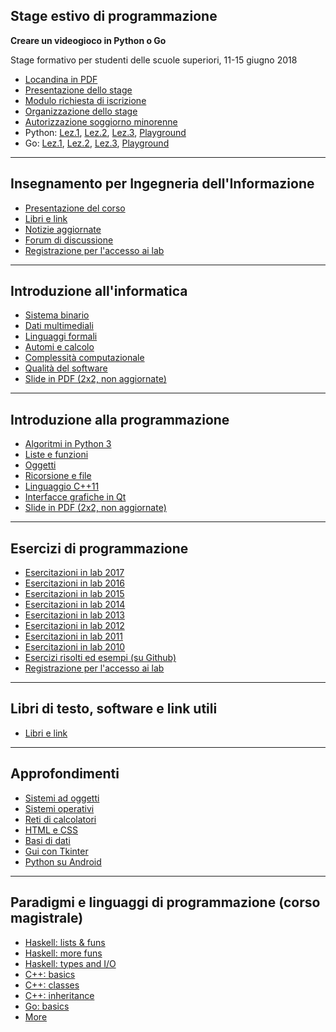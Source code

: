 ## Stage estivo di programmazione

**Creare un videogioco in Python o Go**

Stage formativo per studenti delle scuole superiori, 11-15 giugno 2018

- [Locandina in PDF](http://tomamic.github.io/fondinfo/stage.pdf)
- [Presentazione dello stage](http://tomamic.github.io/fondinfo/stage.html)
- [Modulo richiesta di iscrizione](http://tomamic.github.io/fondinfo/stage-iscrizione.docx)
- [Organizzazione dello stage](http://tomamic.github.io/fondinfo/stage-logistica.html)
- [Autorizzazione soggiorno minorenne](http://tomamic.github.io/fondinfo/soggiorno-minore.pdf)
- Python: [Lez.1](http://tomamic.github.io/fondinfo/p1-algoritmi.html),
[Lez.2](http://tomamic.github.io/fondinfo/p2-liste-funzioni.html),
[Lez.3](http://tomamic.github.io/fondinfo/p3-oggetti.html),
[Playground](http://www.ce.unipr.it/brython/)
- Go: [Lez.1](http://tomamic.github.io/fondinfo/go1-algoritmi.html),
[Lez.2](http://tomamic.github.io/fondinfo/go2-liste-funzioni.html),
[Lez.3](http://tomamic.github.io/fondinfo/go3-oggetti.html),
[Playground](http://www.ce.unipr.it/playground/)

----

## Insegnamento per Ingegneria dell'Informazione

- [Presentazione del corso](http://tomamic.github.io/fondinfo/intro.html)
- [Libri e link](https://github.com/tomamic/fondinfo/wiki/Libri-e-link)
- [Notizie aggiornate](http://elly.dia.unipr.it/2017/mod/forum/view.php?id=808)
- [Forum di discussione](http://elly.dia.unipr.it/2017/mod/forum/view.php?id=809)
- [Registrazione per l'accesso ai lab](http://www.cedi.unipr.it/gestioneaccounts)

----

## Introduzione all'informatica

- [Sistema binario](http://tomamic.github.io/fondinfo/i1-numeri.html)
- [Dati multimediali](http://tomamic.github.io/fondinfo/i2-multimedia.html)
- [Linguaggi formali](http://tomamic.github.io/fondinfo/i3-linguaggi.html)
- [Automi e calcolo](http://tomamic.github.io/fondinfo/i4-automi.html)
- [Complessità computazionale](http://tomamic.github.io/fondinfo/i5-complessita.html)
- [Qualità del software](http://tomamic.github.io/fondinfo/i6-qualita.html)
- [Slide in PDF (2x2, non aggiornate)](http://tomamic.github.io/fondinfo/informatica-2x2.pdf)

----

## Introduzione alla programmazione

- [Algoritmi in Python 3](http://tomamic.github.io/fondinfo/p1-algoritmi.html)
- [Liste e funzioni](http://tomamic.github.io/fondinfo/p2-liste-funzioni.html)
- [Oggetti](http://tomamic.github.io/fondinfo/p3-oggetti.html)
- [Ricorsione e file](http://tomamic.github.io/fondinfo/p4-ricorsione-file.html)
- [Linguaggio C++11](http://tomamic.github.io/fondinfo/p5-cpp.html)
- [Interfacce grafiche in Qt](http://tomamic.github.io/fondinfo/p6-gui.html)
- [Slide in PDF (2x2, non aggiornate)](http://tomamic.github.io/fondinfo/programmazione-2x2.pdf)

----

## Esercizi di programmazione

- [Esercitazioni in lab 2017](http://tomamic.github.io/fondinfo/esercizi-2017.html)
- [Esercitazioni in lab 2016](http://tomamic.github.io/fondinfo/esercizi-2016.html)
- [Esercitazioni in lab 2015](http://tomamic.github.io/fondinfo/esercizi-2015.html)
- [Esercitazioni in lab 2014](http://tomamic.github.io/fondinfo/esercizi-2014.html)
- [Esercitazioni in lab 2013](http://tomamic.github.io/fondinfo/esercizi-2013.html)
- [Esercitazioni in lab 2012](http://tomamic.github.io/fondinfo/esercizi-2012.html)
- [Esercitazioni in lab 2011](http://tomamic.github.io/fondinfo/esercizi-2011.html)
- [Esercitazioni in lab 2010](http://tomamic.github.io/fondinfo/esercizi-2010.pdf)
- [Esercizi risolti ed esempi (su Github)](https://github.com/tomamic/fondinfo)
- [Registrazione per l'accesso ai lab](http://www.cedi.unipr.it/gestioneaccounts)

----

## Libri di testo, software e link utili

- [Libri e link](https://github.com/tomamic/fondinfo/wiki/Libri-e-link)

----

## Approfondimenti

- [Sistemi ad oggetti](http://tomamic.github.io/fondinfo/x1-oop.html)
- [Sistemi operativi](http://tomamic.github.io/fondinfo/x2-sisop.html)
- [Reti di calcolatori](http://tomamic.github.io/fondinfo/x3-reti.html)
- [HTML e CSS](http://tomamic.github.io/fondinfo/x4-html.html)
- [Basi di dati](http://tomamic.github.io/fondinfo/x5-database.html)
- [Gui con Tkinter](http://tomamic.github.io/fondinfo/x6-tkinter.html)
- [Python su Android](http://tomamic.github.io/fondinfo/x7-android.html)

----

## Paradigmi e linguaggi di programmazione (corso magistrale)

- [Haskell: lists & funs](http://tomamic.github.io/fondinfo/hs1.html)
- [Haskell: more funs](http://tomamic.github.io/fondinfo/hs2.html)
- [Haskell: types and I/O](http://tomamic.github.io/fondinfo/hs3.html)
- [C++: basics](http://tomamic.github.io/fondinfo/cpp1.html)
- [C++: classes](http://tomamic.github.io/fondinfo/cpp2.html)
- [C++: inheritance](http://tomamic.github.io/fondinfo/cpp3.html)
- [Go: basics](http://tomamic.github.io/fondinfo/golang.html)
- [More](http://sowide.ce.unipr.it/teaching/linguaggi)
